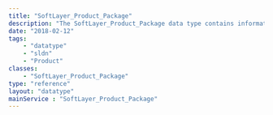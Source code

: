 ```yaml
---
title: "SoftLayer_Product_Package"
description: "The SoftLayer_Product_Package data type contains information about packages from which orders can be generated. Packages contain general information regarding what is in them, where they are currently sold, availability, and pricing. "
date: "2018-02-12"
tags:
    - "datatype"
    - "sldn"
    - "Product"
classes:
    - "SoftLayer_Product_Package"
type: "reference"
layout: "datatype"
mainService : "SoftLayer_Product_Package"
---
```

